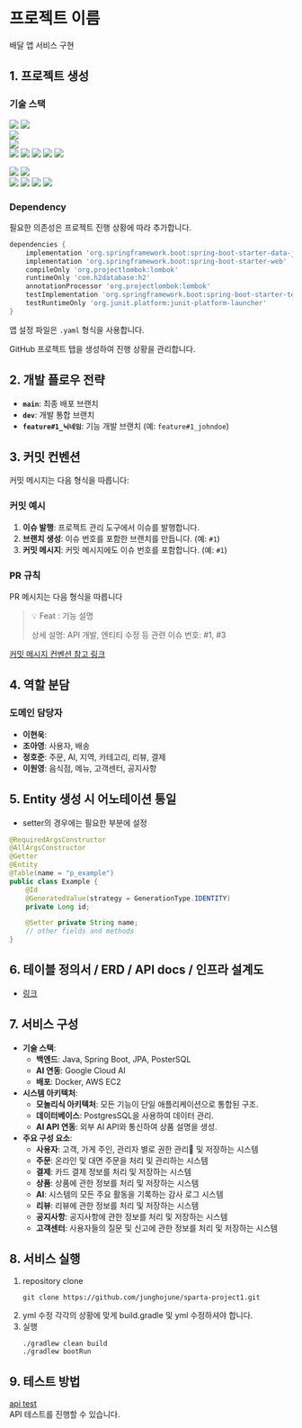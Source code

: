 # 프로젝트 이름

배달 앱 서비스 구현

## 1. 프로젝트 생성

### 기술 스택
<img src="https://img.shields.io/badge/github-181717?style=for-the-badge&logo=github&logoColor=white"> <img src="https://img.shields.io/badge/git-F05032?style=for-the-badge&logo=git&logoColor=white"> <br/>
<img src="https://img.shields.io/badge/chatGPT-74aa9c?style=for-the-badge&logo=openai&logoColor=white"> <br/>
<img src="https://img.shields.io/badge/gradle-02303A?style=for-the-badge&logo=gradle&logoColor=white"> <br/>
<img src="https://img.shields.io/badge/java-007396?style=for-the-badge&logo=java&logoColor=white"> <img src="https://img.shields.io/badge/postgres-%23316192.svg?style=for-the-badge&logo=postgresql&logoColor=white">
<img src="https://img.shields.io/badge/spring-6DB33F?style=for-the-badge&logo=spring&logoColor=white"> <img src="https://img.shields.io/badge/springboot-6DB33F?style=for-the-badge&logo=springboot&logoColor=white"> <img src="https://img.shields.io/badge/springsecurity-6DB33F?style=for-the-badge&logo=springsecurity&logoColor=white"> 

<img src="https://img.shields.io/badge/postgres-%23316192.svg?style=for-the-badge&logo=postgresql&logoColor=white"> <img src="https://img.shields.io/badge/redis-DC382D?style=for-the-badge&logo=redis&logoColor=white"> <br/>
<img src="https://img.shields.io/badge/amazonaws-232F3E?style=for-the-badge&logo=amazonaws&logoColor=white"> 
<img src="https://img.shields.io/badge/amazonec2-FF9900?style=for-the-badge&logo=amazonec2&logoColor=white"> <img src="https://img.shields.io/badge/amazonrds-527FFF?style=for-the-badge&logo=amazonrds&logoColor=white"> <img src="https://img.shields.io/badge/githubactions-2088FF?style=for-the-badge&logo=githubactions&logoColor=white">


### Dependency

필요한 의존성은 프로젝트 진행 상황에 따라 추가합니다.
~~~ gradle
dependencies {
	implementation 'org.springframework.boot:spring-boot-starter-data-jpa'
	implementation 'org.springframework.boot:spring-boot-starter-web'
	compileOnly 'org.projectlombok:lombok'
	runtimeOnly 'com.h2database:h2'
	annotationProcessor 'org.projectlombok:lombok'
	testImplementation 'org.springframework.boot:spring-boot-starter-test'
	testRuntimeOnly 'org.junit.platform:junit-platform-launcher'
}
~~~

앱 설정 파일은 `.yaml` 형식을 사용합니다.

GitHub 프로젝트 탭을 생성하여 진행 상황을 관리합니다.

## 2. 개발 플로우 전략

- **`main`**: 최종 배포 브랜치
- **`dev`**: 개발 통합 브랜치
- **`feature#1_닉네임`**: 기능 개발 브랜치 (예: `feature#1_johndoe`)

## 3. 커밋 컨벤션

커밋 메시지는 다음 형식을 따릅니다:

### 커밋 예시

1. **이슈 발행**: 프로젝트 관리 도구에서 이슈를 발행합니다.
2. **브랜치 생성**: 이슈 번호를 포함한 브랜치를 만듭니다. (예: `#1`)
3. **커밋 메시지**: 커밋 메시지에도 이슈 번호를 포함합니다. (예: `#1`)

### PR 규칙

PR 메시지는 다음 형식을 따릅니다
>💡 Feat : 기능 설명
>
>상세 설명: API 개발, 엔티티 수정 등
>관련 이슈 번호: #1, #3

[커밋 메시지 컨벤션 참고 링크](https://velog.io/@archivvonjang/Git-Commit-Message-Convention)

## 4. 역할 분담

### 도메인 담당자

- **이현욱**: 
- **조아영**: 사용자, 배송
- **정호준**: 주문, AI, 지역, 카테고리, 리뷰, 결제
- **이원영**: 음식점, 메뉴, 고객센터, 공지사항 

## 5. Entity 생성 시 어노테이션 통일
-  setter의 경우에는 필요한 부분에 설정
```java
@RequiredArgsConstructor
@AllArgsConstructor
@Getter
@Entity
@Table(name = "p_example")
public class Example {
    @Id
    @GeneratedValue(strategy = GenerationType.IDENTITY)
    private Long id;

    @Setter private String name;
    // other fields and methods
}
```

## 6. 테이블 정의서 / ERD / API docs / 인프라 설계도
- [링크](https://www.notion.so/teamsparta/94c097410b9948f2bdb732a7736c634a) 

## 7. 서비스 구성
- **기술 스택**:
    - **백엔드**: Java, Spring Boot, JPA, PosterSQL
    - **AI 연동**: Google Cloud AI
    - **배포**: Docker, AWS EC2
- **시스템 아키텍처**:
    - **모놀리식 아키텍처**: 모든 기능이 단일 애플리케이션으로 통합된 구조.
    - **데이터베이스**: PostgresSQL을 사용하여 데이터 관리.
    - **AI API 연동**: 외부 AI API와 통신하여 상품 설명을 생성.
- **주요 구성 요소**:
    - **사용자**: 고객, 가게 주인, 관리자 별로 권한 관리 및 저장하는 시스템
    - **주문**: 온라인 및 대면 주문을 처리 및 관리하는 시스템
    - **결제**: 카드 결제 정보를 처리 및 저장하는 시스템
    - **상품**: 상품에 관한 정보를 처리 및 저장하는 시스템
    - **AI**: 시스템의 모든 주요 활동을 기록하는 감사 로그 시스템
    - **리뷰**: 리뷰에 관한 정보를 처리 및 저장하는 시스템
    - **공지사항**: 공지사항에 관한 정보를 처리 및 저장하는 시스템
    - **고객센터**: 사용자들의 질문 및 신고에 관한 정보를 처리 및 저장하는 시스템
## 8. 서비스 실행
1. repository clone
   ```
   git clone https://github.com/junghojune/sparta-project1.git
   ```
2. yml 수정
   각각의 상황에 맞게 build.gradle 및 yml 수정하셔야 합니다.
3. 실행
   ```
   ./gradlew clean build
   ./gradlew bootRun      
   ```
## 9. 테스트 방법
[api test](http://ec2-43-202-65-131.ap-northeast-2.compute.amazonaws.com:8080/swagger-ui/index.html)
<br> 
API 테스트를 진행할 수 있습니다.

